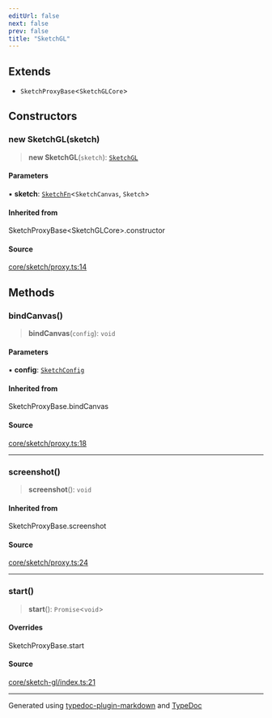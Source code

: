 ```yaml
---
editUrl: false
next: false
prev: false
title: "SketchGL"
---
```


## Extends

- `SketchProxyBase`\<`SketchGLCore`\>

## Constructors

### new SketchGL(sketch)

> **new SketchGL**(`sketch`): [`SketchGL`](/api/classes/sketchgl/)

#### Parameters

▪ **sketch**: [`SketchFn`](/api/type-aliases/sketchfn/)\<`SketchCanvas`, `Sketch`\>

#### Inherited from

SketchProxyBase\<SketchGLCore\>.constructor

#### Source

[core/sketch/proxy.ts:14](https://github.com/tetracalibers/sketchgl/blob/4d560c2/lib/core/sketch/proxy.ts#L14)

## Methods

### bindCanvas()

> **bindCanvas**(`config`): `void`

#### Parameters

▪ **config**: [`SketchConfig`](/api/interfaces/sketchconfig/)

#### Inherited from

SketchProxyBase.bindCanvas

#### Source

[core/sketch/proxy.ts:18](https://github.com/tetracalibers/sketchgl/blob/4d560c2/lib/core/sketch/proxy.ts#L18)

***

### screenshot()

> **screenshot**(): `void`

#### Inherited from

SketchProxyBase.screenshot

#### Source

[core/sketch/proxy.ts:24](https://github.com/tetracalibers/sketchgl/blob/4d560c2/lib/core/sketch/proxy.ts#L24)

***

### start()

> **start**(): `Promise`\<`void`\>

#### Overrides

SketchProxyBase.start

#### Source

[core/sketch-gl/index.ts:21](https://github.com/tetracalibers/sketchgl/blob/4d560c2/lib/core/sketch-gl/index.ts#L21)

***
Generated using [typedoc-plugin-markdown](https://www.npmjs.com/package/typedoc-plugin-markdown) and [TypeDoc](https://typedoc.org/)
